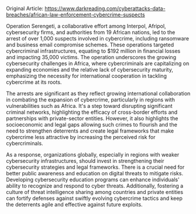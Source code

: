 Original Article: https://www.darkreading.com/cyberattacks-data-breaches/african-law-enforcement-cybercrime-suspects

Operation Serengeti, a collaborative effort among Interpol, Afripol, cybersecurity firms, and authorities from 19 African nations, led to the arrest of over 1,000 suspects involved in cybercrime, including ransomware and business email compromise schemes. These operations targeted cybercriminal infrastructures, equating to $192 million in financial losses and impacting 35,000 victims. The operation underscores the growing cybersecurity challenges in Africa, where cybercriminals are capitalizing on expanding economies and the relative lack of cybersecurity maturity, emphasizing the necessity for international cooperation in tackling cybercrime at its roots.

The arrests are significant as they reflect growing international collaboration in combating the expansion of cybercrime, particularly in regions with vulnerabilities such as Africa. It's a step toward disrupting significant criminal networks, highlighting the efficacy of cross-border efforts and partnerships with private-sector entities. However, it also highlights the socioeconomic and legal gaps allowing such crimes to flourish and the need to strengthen deterrents and create legal frameworks that make cybercrime less attractive by increasing the perceived risk for cybercriminals.

As a response, organizations globally, especially in regions with weaker cybersecurity infrastructures, should invest in strengthening their cybersecurity strategies and legal frameworks. There is a crucial need for better public awareness and education on digital threats to mitigate risks. Developing cybersecurity education programs can enhance individuals' ability to recognize and respond to cyber threats. Additionally, fostering a culture of threat intelligence sharing among countries and private entities can fortify defenses against swiftly evolving cybercrime tactics and keep the deterrents agile and effective against future exploits.